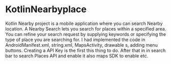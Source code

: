 ﻿# KotlinNearbyplace
 
 
Kotlin Nearby project is a mobile application where you can search Nearby location.
A Nearby Search lets you search for places within a specified area. 
You can refine your search request by supplying keywords or specifying the type of place you are searching for. 
I had implemented the code in AndroidManifest.xml, string.xml, MapsActivity, drawable s, adding menu buttons.
Creating a API Key is the first this thing to do.
After that in in search bar to search Places API and enable it also maps SDK to enable etc.
